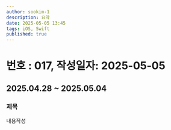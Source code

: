 ```yaml
---
author: sookim-1
description: 요약
date: 2025-05-05 13:45
tags: iOS, Swift
published: true
---
```

# 번호 : 017, 작성일자: 2025-05-05
## 2025.04.28 ~ 2025.05.04
### 제목
내용작성
